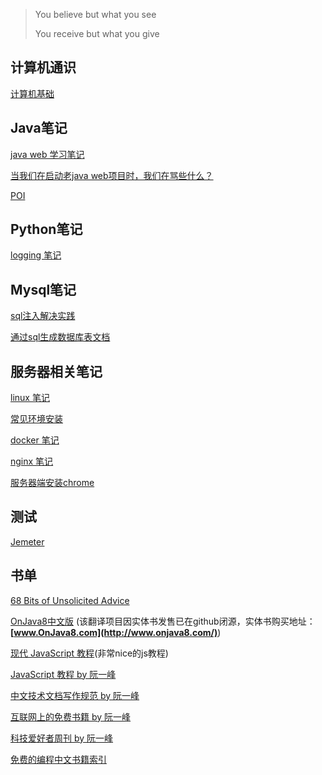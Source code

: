 > You believe but what you see
>
> You receive but what you give

## 计算机通识

[计算机基础](./coding/base.md)



## Java笔记

[java web 学习笔记](./java/java-web.md)

[当我们在启动老java web项目时，我们在骂些什么？](./java/old-project.md)

[POI](./java/POI.md)



## Python笔记

[logging 笔记](./python/logging.md)



## Mysql笔记

[sql注入解决实践](./sql/sql-inject.md)

[通过sql生成数据库表文档](./sql/skills.md)



## 服务器相关笔记

[linux 笔记](./server/linux.md)

[常见环境安装](./server/environment.md)

[docker 笔记](./server/docker.md)

[nginx 笔记](./server/nginx.md)

[服务器端安装chrome](./server/chrome.md)



## 测试

[Jemeter](./tests/jmeter)



## 书单

[68 Bits of Unsolicited Advice](./translate/68-bits-of-unsolicited-advice)

[OnJava8中文版](./books/onjava8) (该翻译项目因实体书发售已在github闭源，实体书购买地址：**[www.OnJava8.com](http://www.onjava8.com/)**) 

[现代 JavaScript 教程](https://zh.javascript.info/)(非常nice的js教程)

[JavaScript 教程 by 阮一峰](https://wangdoc.com/javascript/index.html)

[中文技术文档写作规范 by 阮一峰](https://github.com/ruanyf/document-style-guide)

[互联网上的免费书籍 by 阮一峰](https://github.com/ruanyf/free-books)

[科技爱好者周刊 by 阮一峰](https://github.com/ruanyf/weekly)

[免费的编程中文书籍索引](https://github.com/justjavac/free-programming-books-zh_CN)

